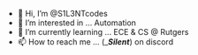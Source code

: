 - 👋 Hi, I’m @S1L3NTcodes
- 👀 I’m interested in ... Automation
- 🌱 I’m currently learning ... ECE & CS @ Rutgers
- 📫 How to reach me ... (\____Silent___\) on discord
<!---
S1L3NTcodes/S1L3NTcodes is a ✨ special ✨ repository because its `README.md` (this file) appears on your GitHub profile.
You can click the Preview link to take a look at your changes.
--->
